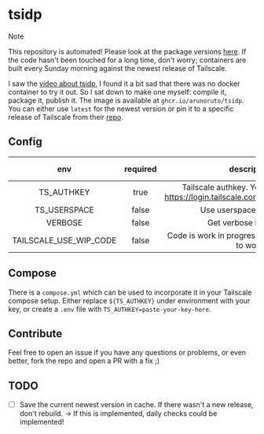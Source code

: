 # tsidp

> [!NOTE]  
> This repository is automated! Please look at the package versions
> [here](https://github.com/arunoruto/tsidp/pkgs/container/tsidp).
> If the code hasn't been touched for a long time, don't worry;
> containers are built every Sunday morning against the newest release of Tailscale.

I saw the [video about tsidp](https://www.youtube.com/watch?v=BdQ-Gz6bs3g),
I found it a bit sad that there was no docker container to try it out.
So I sat down to make one myself: compile it, package it, publish it.
The image is available at `ghcr.io/arunoruto/tsidp`.
You can either use `latest` for the newest version
or pin it to a specific release of Tailscale from their [repo](https://github.com/tailscale/tailscale).

## Config

|          env           | required |                                      description                                       | default value |
| :--------------------: | :------: | :------------------------------------------------------------------------------------: | :-----------: |
|       TS_AUTHKEY       |   true   | Tailscale authkey. You can get it from https://login.tailscale.com/admin/settings/keys |    <empty>    |
|      TS_USERSPACE      |  false   |                               Use userspace networking.                                |     false     |
|        VERBOSE         |  false   |                                Get verbose log output.                                 |     false     |
| TAILSCALE_USE_WIP_CODE |  false   |                Code is work in progress. Is needed for `tsidp` to work!                |       1       |

## Compose

There is a `compose.yml` which can be used to incorporate it in your Tailscale compose setup.
Either replace `${TS_AUTHKEY}` under environment with your key,
or create a `.env` file with `TS_AUTHKEY=paste-your-key-here`.

## Contribute

Feel free to open an issue if you have any questions or problems,
or even better, fork the repo and open a PR with a fix ;)

## TODO

- [ ] Save the current newest version in cache. If there wasn't a new release, don't rebuild.
      -> If this is implemented, daily checks could be implemented!
